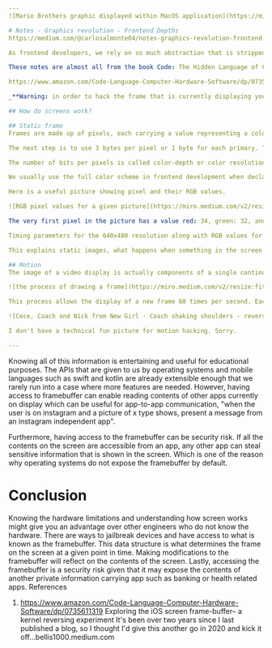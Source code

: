 ```yaml
---
![Mario Brothers graphic displayed within MacOS application](https://miro.medium.com/v2/resize:fit:720/format:webp/1*WRrcFK7-t_eIxsU6fjtGyQ.jpeg)

# Notes - Graphics revolution - Frontend Depths
https://medium.com/@carlosalmonte04/notes-graphics-revolution-frontend-depths-2024d4befcb3

As frontend developers, we rely on so much abstraction that is stripped from our understanding. We learn writing code that tells devices how an animation should look like, as opposed to telling devices how to achieve such animation. In order to gain more knowledge of these abstractions I decided to post my notes related to how screens work, how they are able to display frames and also how they produce the impression of motion.

These notes are almost all from the book Code: The Hidden Language of Computer Hardware and Software.

https://www.amazon.com/Code-Language-Computer-Hardware-Software/dp/0735611319

_**Warning: in order to hack the frame that is currently displaying you need a jailbroken device with access to the framebuffer. The following post was very helpful in understanding more about 'hacking' the framebuffer: https://bellis1000.medium.com/exploring-the-ios-screen-frame-buffer-a-kernel-reversing-experiment-6cbf9847365.**_

## How do screens work?

## Static frame
Frames are made up of pixels, each carrying a value representing a color. Subsequently, most real-world colors are a combination of various levels of red, green and blue. In practice, pixel values can be stored using 2 bytes per pixel, this way you could allocate 5 bits for each primary color (with 1 bit left over; 5 bits x 3 colors = 15bits + 1bit left over). This scheme is often referred to as high-color or thousands of colors. 15 bits allows for 32,768 possible color variations.

The next step is to use 3 bytes per pixel or 1 byte for each primary. This encoding scheme results in 256 colors of red, 256 colors of blue and 256 colors of red. This is often referred to as full color or millions of colors; 3 bytes allow for 16,777,216 (256³) color variations to be precise.

The number of bits per pixels is called color-depth or color resolution.

We usually use the full color scheme in frontend development when declaring colors. It is common to see them being represented as 6 hexadecimals characters, each representing 4 bits which are equivalent to 3 bytes or 24 bits, giving us the full color or millions of colors variations.

Here is a useful picture showing pixel and their RGB values.

![RGB pixel values for a given picture](https://miro.medium.com/v2/resize:fit:720/format:webp/1*gWN-uIMvW2V71TkWD7mKwg.png)

The very first pixel in the picture has a value red: 34, green: 32, and blue: 79 can be represented as red: 0b00100010=34, green: 0b00100000=32, and blue: 0b01001111=79. Altogether: 0b001000100010000001001111=2,236,495 or in hex #22204f. Somewhere in our devices there is a data structure containing this binary number, one for each pixel in the screen, this location in our device is called the framebuffer and usually its values are transferred to the screen driver where they are converted to analog voltages mapped to the different colors.

Timing parameters for the 640x480 resolution along with RGB values for a horizontal line of pixelsIf you wanted to hack the device's screen and draw/write on top of existing frames, the framebuffer is a good starting place. See this post if you would like some knowledge on modifying the framebuffer. - for security reasons, the framebuffer is unreachable unless you jailbreak your device.

This explains static images, what happens when something in the screen moves?

## Motion
The image of a video display is actually components of a single continuous beam of light that sweeps across the screen very rapidly. It begins in the upper left corner and moves across the screen to the right, whereupon it zips back to the left to begin the second line. Each horizontal line is known as the scan line. The movement back to the beginning of each of those lines is known as the horizontal retrace. When the beam finishes at the bottom line, it zips from the lower right corner of the screen to the upper left corner, this movement is known as the vertical retrace and it is the last event of the frame drawing before the process starts over.

![the process of drawing a frame](https://miro.medium.com/v2/resize:fit:640/format:webp/1*_sYCxKo5UaLA6PeRRxEnvQ.jpeg)

This process allows the display of a new frame 60 times per second. Each new frame independent from the last one. Each frame carried by a process fast enough that it appear as a fluid motion on the screen.

![Cece, Coach and Nick from New Girl - Coach shaking shoulders - reverse loop](https://giphy.com/gifs/foxtv-new-girl-coach-ylyUQniEurdl6EmhwI)

I don't have a technical fun picture for motion hacking. Sorry.

---
```


Knowing all of this information is entertaining and useful for educational purposes. The APIs that are given to us by operating systems and mobile languages such as swift and kotlin are already extensible enough that we rarely run into a case where more features are needed. However, having access to framebuffer can enable reading contents of other  apps currently on display which can be useful for app-to-app communication, "when the user is on instagram and a picture of x type shows, present a message from an instagram independent app".

Furthermore, having access to the framebuffer can be security risk. If all the contents on the screen are accessible from an app, any other app can steal sensitive information that is shown in the screen. Which is one of the reason why operating systems do not expose the framebuffer by default.

# Conclusion
Knowing the hardware limitations and understanding how screen works might give you an advantage over other engineers who do not know the hardware. There are ways to jailbreak devices and have access to what is known as the framebuffer. This data structure is what determines the frame on the screen at a given point in time. Making modifications to the framebuffer will reflect on the contents of the screen. Lastly, accessing the framebuffer is a security risk given that it may expose the contents of another private information carrying app such as banking or health related apps.
References
1. https://www.amazon.com/Code-Language-Computer-Hardware-Software/dp/0735611319
Exploring the iOS screen frame-buffer– a kernel reversing experiment
It's been over two years since I last published a blog, so I thought I'd give this another go in 2020 and kick it off…bellis1000.medium.com

